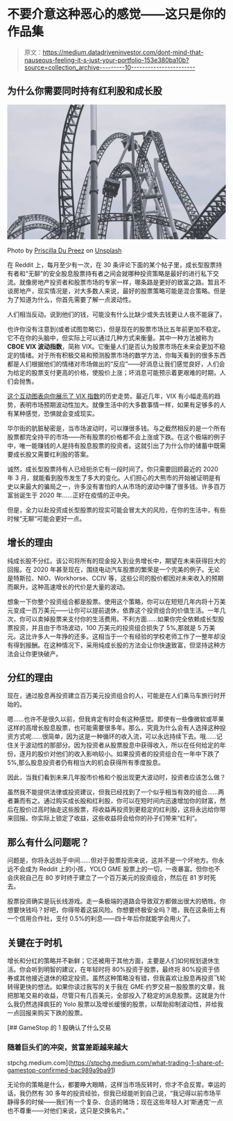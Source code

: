 # 不要介意这种恶心的感觉——这只是你的作品集

> 原文：<https://medium.datadriveninvestor.com/dont-mind-that-nauseous-feeling-it-s-just-your-portfolio-153e380ba10b?source=collection_archive---------10----------------------->

## 为什么你需要同时持有红利股和成长股

![](img/3181ec2e8a6b79696c36bf55bb997e20.png)

Photo by [Priscilla Du Preez](https://unsplash.com/@priscilladupreez?utm_source=unsplash&amp;utm_medium=referral&amp;utm_content=creditCopyText) on [Unsplash](https://unsplash.com/s/photos/roller-coaster?utm_source=unsplash&amp;utm_medium=referral&amp;utm_content=creditCopyText)

在 Reddit 上，每月至少有一次，在 30 条评论下面的某个帖子里，成长型股票持有者和“无聊”的安全股息股票持有者之间会就哪种投资策略是最好的进行私下交流。就像房地产投资者和股票市场的专家一样，哪条路是更好的致富之路。暂且不谈房地产，现实情况是，对大多数人来说，最好的股票策略可能是混合策略。但是为了知道为什么，你首先需要了解一点波动性。

人们相当反动。说到他们的钱，可能没有什么比缺少或失去钱更让人夜不能寐了。

也许你没有注意到(或者试图忽略它)，但是现在的股票市场比五年前更加不稳定。它不在你的头脑中，但实际上可以通过几种方式来衡量。其中一种方法被称为 **CBOE VIX 波动指数**，简称 VIX。它衡量人们是否认为股票市场在未来会更加不稳定的情绪。对于所有积极交易和预测股票市场的数学方法，你每天看到的很多东西都是人们根据他们的情绪对市场做出的“反应”——好消息让我们感觉良好，人们会为给定的股票支付更高的价格，使股价上涨；坏消息可能预示着更艰难的时期，人们会抛售。

[这个互动图表向你展示了 VIX 指数](https://www.macrotrends.net/2603/vix-volatility-index-historical-chart)的历史走势。最近几年，VIX 有小幅走高的趋势，表明市场预期波动性加大。就像生活中的大多数事情一样，如果有足够多的人有某种感觉，恐惧就会变成现实。

华尔街的肮脏秘密是，当市场波动时，可以赚很多钱。与之截然相反的是一个所有股票都完全持平的市场——所有股票的价格都不会上涨或下跌。在这个极端的例子中，唯一能赚钱的人是持有股息股票的投资者。这就引出了为什么你的储蓄中既需要成长股又需要红利股的答案。

诚然，成长型股票持有人已经扼杀它有一段时间了。你只需要回顾最近的 2020 年 3 月，就能看到股市发生了多大的变化。人们担心的大熊市的开始被证明是有史以来最大的骗局之一，许多没有害怕的人从市场的波动中赚了很多钱。许多百万富翁诞生于 2020 年……正好在疫情的正中央。

但是，全力以赴投资成长型股票的现实可能会冒太大的风险，在你的生活中，有些时候“无聊”可能会更好一点。

## 增长的理由

纯成长股不分红。该公司将所有的现金投入到业务增长中，期望在未来获得巨大的回报。在 2020 年甚至现在，围绕电动汽车股票的繁荣是一个完美的例子。无论是特斯拉、NIO、Workhorse、CCIV 等，这些公司的股价都因对未来收入的预期而飙升。这种高速增长的代价是大量的波动。

想象一下你整个投资组合都是股票。使用这个策略，你可以在短短几年内将十万美元变成一百万美元——让你可以提前退休，依靠这个投资组合的价值生活。一年几次，你可以卖掉股票来支付你的生活费用。不利方面……如果你完全依赖成长型股票投资，并且由于市场波动，100 万美元的投资组合损失了 5%,那就是 5 万美元。这比许多人一年挣的还多。这相当于一个有经验的学校老师工作了一整年却没有得到报酬。在这种情况下，采用纯成长股的方法会让你快速致富，但坚持这种方法会让你更快破产。

## 分红的理由

现在，通过股息再投资建立百万美元投资组合的人，可能是在人们乘马车旅行时开始的。

嗯……也许不是很久以前，但我肯定有时会有这种感觉。即使有一些像微软或苹果这样的高增长股息股票，也可能需要很多年。那么，究竟为什么会有人选择这种投资方式呢……很简单，因为这是一种循环的收入流，可以永远持续下去。哦……记住关于波动性的那部分。因为投资者从股票股息中获得收入，所以在任何给定的年份，逐月的股价对他们的收入影响较小。如果投资者的投资组合在一年中下跌了 5%,那么股息投资者仍有相当大的机会获得所有季度股息。

因此，当我们看到未来几年股市价格和个股出现更大波动时，投资者应该怎么做？

虽然我不能提供法律或投资建议，但我已经找到了一个似乎相当有效的组合……两者兼而有之。通过购买成长股和红利股，你可以在短时间内迅速增加你的财富，然后在股价过高时抽走这些股票，将收益再投资到更稳定的红利股，这将永远给你带来回报。你实际上锁定了收益，这些收益将会给你的孙子们带来“红利”。

## 那么有什么问题呢？

问题是，你将永远处于中间……但对于股票投资来说，这并不是一个坏地方。你永远不会成为 Reddit 上的小孩，YOLO GME 股票上的一切，一夜暴富。但你也不会庆祝自己在 80 岁时终于建立了一个百万美元的投资组合，然后在 81 岁时死去。

股票投资确实是玩长线游戏。走一条极端的道路会导致双方都做出很大的牺牲。你想要快钱吗？好吧，你得带着这袋风险。你想要终极安全吗？嗯，我在这条街上有一个信用合作社，支付 0.5%的利息——四十年后你就能学会用火了。

## 关键在于时机

增长和分红的策略并不新鲜；它还被用于其他方面，主要是人们如何规划退休生活。你会听到明智的建议，在年轻时将 80%投资于股票，最终将 80%投资于债券或其他接近退休的稳定投资。虽然这种策略没有错，但我喜欢让股息再投资飞轮转得更快的想法。如果你读过我写的关于我在 GME·约罗交易一股股票的文章，我把那笔交易的收益，尽管只有几百美元，全部投入了稳定的派息股票。这就是为什么我仍然选择疯狂的 Yolo 股票以及增长缓慢的股票，以帮助抑制波动性，并给我一点回报来购买下跌的股票。

[](https://stpchg.medium.com/what-trading-1-share-of-gamestop-confirmed-bac989a9ba91) [## GameStop 的 1 股确认了什么交易

### 随着巨头们的冲突，贫富差距越来越大

stpchg.medium.com](https://stpchg.medium.com/what-trading-1-share-of-gamestop-confirmed-bac989a9ba91) 

无论你的策略是什么，都要睁大眼睛，这样当市场反转时，你才不会反胃。幸运的话，我仍然有 30 多年的投资经验，但我已经能听到自己说，“我记得以前市场平静得多的时候——我们有一个复杂、合适的赌场；现在这些年轻人对‘斯通克’一点也不尊重——对他们来说，这只是交换名片。”